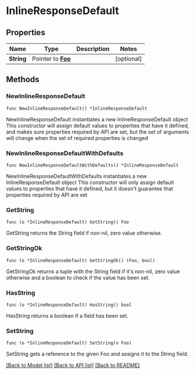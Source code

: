 # InlineResponseDefault

## Properties

Name | Type | Description | Notes
------------ | ------------- | ------------- | -------------
**String** | Pointer to [**Foo**](Foo.md) |  | [optional] 

## Methods

### NewInlineResponseDefault

`func NewInlineResponseDefault() *InlineResponseDefault`

NewInlineResponseDefault instantiates a new InlineResponseDefault object
This constructor will assign default values to properties that have it defined,
and makes sure properties required by API are set, but the set of arguments
will change when the set of required properties is changed

### NewInlineResponseDefaultWithDefaults

`func NewInlineResponseDefaultWithDefaults() *InlineResponseDefault`

NewInlineResponseDefaultWithDefaults instantiates a new InlineResponseDefault object
This constructor will only assign default values to properties that have it defined,
but it doesn't guarantee that properties required by API are set

### GetString

`func (o *InlineResponseDefault) GetString() Foo`

GetString returns the String field if non-nil, zero value otherwise.

### GetStringOk

`func (o *InlineResponseDefault) GetStringOk() (Foo, bool)`

GetStringOk returns a tuple with the String field if it's non-nil, zero value otherwise
and a boolean to check if the value has been set.

### HasString

`func (o *InlineResponseDefault) HasString() bool`

HasString returns a boolean if a field has been set.

### SetString

`func (o *InlineResponseDefault) SetString(v Foo)`

SetString gets a reference to the given Foo and assigns it to the String field.


[[Back to Model list]](../README.md#documentation-for-models) [[Back to API list]](../README.md#documentation-for-api-endpoints) [[Back to README]](../README.md)


